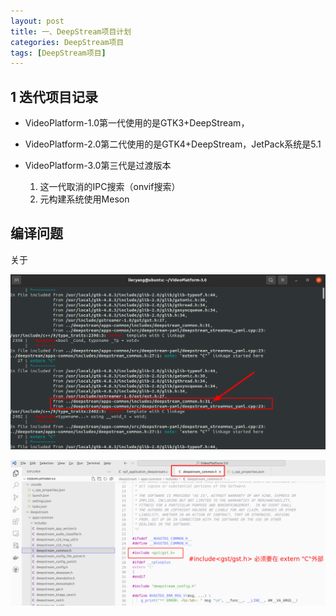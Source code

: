 ```yaml
---
layout: post
title: 一、DeepStream项目计划
categories: DeepStream项目
tags: [DeepStream项目]
---
```


## 1 迭代项目记录

- VideoPlatform-1.0第一代使用的是GTK3+DeepStream，

- VideoPlatform-2.0第二代使用的是GTK4+DeepStream，JetPack系统是5.1

- VideoPlatform-3.0第三代是过渡版本

   1. 这一代取消的IPC搜索（onvif搜索）
   2. 元构建系统使用Meson


## 编译问题

关于

![Alt text](/assets/DeepStreamProject/01_记录/image/image.png)

![Alt text](/assets/DeepStreamProject/01_记录/image/image-1.png)